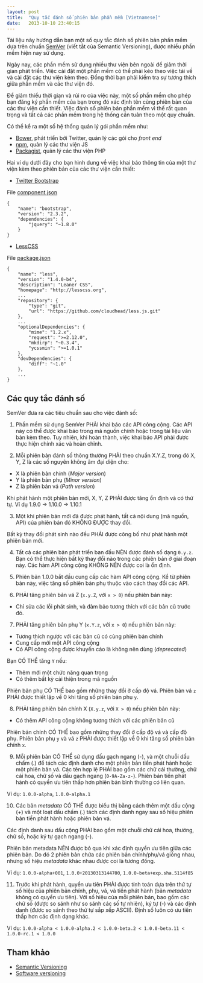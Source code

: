 ```yaml
---
layout: post
title:  "Quy tắc đánh số phiên bản phần mềm [Vietnamese]"
date:   2013-10-10 23:40:15
---
```


Tài liệu này hướng dẫn bạn một số quy tắc đánh số phiên bản phần mềm dựa trên chuẩn [SemVer](http://semver.org) (viết tắt của Semantic Versioning),
được nhiều phần mềm hiện nay sử dụng.

Ngày nay, các phần mềm sử dụng nhiều thư viện bên ngoài để giảm thời gian phát triển. Việc cài đặt một phần mềm có thể
phải kéo theo việc tải về và cài đặt các thư viện kèm theo. Đồng thời bạn phải kiểm tra sự tương thích giữa phần mềm và
các thư viện đó.

Để giảm thiểu thời gian và rủi ro của việc này, một số phần mềm cho phép bạn đăng ký phần mềm của bạn trong đó xác định
tên cùng phiên bản của các thư viện cần thiết. Việc đánh số phiên bản phần mềm vì thế rất quan trọng và tất cả các phần
mềm trong hệ thống cần tuân theo một quy chuẩn.

Có thể kể ra một số hệ thống quản lý gói phần mềm như:

* [Bower](http://bower.io), phát triển bởi Twitter, quản lý các gói cho _front end_
* [npm](https://npmjs.org), quản lý các thư viện JS
* [Packagist](https://packagist.org), quản lý các thư viện PHP

Hai ví dụ dưới đây cho bạn hình dung về việc khai báo thông tin của một thư viện kèm theo phiên bản của các thư viện cần thiết:

- [Twitter Bootstrap](https://github.com/twitter/bootstrap)

File [component.json](https://github.com/twitter/bootstrap/blob/master/component.json)

```
{
    "name": "bootstrap",
    "version": "2.3.2",
    "dependencies": {
        "jquery": "~1.8.0"
    }
}
```

- [LessCSS](http://lesscss.org)

File [package.json](https://github.com/cloudhead/less.js/blob/master/package.json)

```
{
    "name": "less",
    "version": "1.4.0-b4",
    "description": "Leaner CSS",
    "homepage": "http://lesscss.org",
    ...
    "repository": {
        "type": "git",
        "url": "https://github.com/cloudhead/less.js.git"
    },
    ...
    "optionalDependencies": {
        "mime": "1.2.x",
        "request": ">=2.12.0",
        "mkdirp": "~0.3.4",
        "ycssmin": ">=1.0.1"
    },
    "devDependencies": {
        "diff": "~1.0"
    },
    ...
}
```

## Các quy tắc đánh số

SemVer đưa ra các tiêu chuẩn sau cho việc đánh số:

1) Phần mềm sử dụng SemVer PHẢI khai báo các API công cộng. Các API này có thể được khai báo trong mã nguồn chính hoặc trong tài liệu văn bản kèm theo.
Tuy nhiên, khi hoàn thành, việc khai báo API phải được thực hiện chính xác và hoàn chỉnh.

2) Mỗi phiên bản đánh số thông thường PHẢI theo chuẩn X.Y.Z, trong đó X, Y, Z là các số nguyên không âm đại diện cho:

* X là phiên bản chính (_Major version_)
* Y là phiên bản phụ (_Minor version_)
* Z là phiên bản vá (_Path version_)

Khi phát hành một phiên bản mới, X, Y, Z PHẢI được tăng ổn định và có thứ tự. Ví dụ 1.9.0 &rarr; 1.10.0 &rarr; 1.10.1

3) Một khi phiên bản mới đã được phát hành, tất cả nội dung (mã nguồn, API) của phiên bản đó KHÔNG ĐƯỢC thay đổi.

Bất kỳ thay đổi phát sinh nào đều PHẢI được công bố như phát hành một phiên bản mới.

4) Tất cả các phiên bản phát triển ban đầu NÊN được đánh số dạng ```0.y.z```. Bạn có thể thực hiện bất kỳ thay đổi nào trong các phiên bản ở giai đoạn này.
Các hàm API công cộng KHÔNG NÊN được coi là ổn định.

5) Phiên bản 1.0.0 bắt đầu cung cấp các hàm API công cộng. Kể từ phiên bản này, việc tăng số phiên bản phụ thuộc vào cách thay đổi các API.

6) PHẢI tăng phiên bản vá Z (```x.y.Z```, với ```x > 0```) nếu phiên bản này:

* Chỉ sửa các lỗi phát sinh, và đảm bảo tương thích với các bản cũ trước đó.

7) PHẢI tăng phiên bản phụ Y (```x.Y.z```, với ```x > 0```) nếu phiên bản này:

* Tương thích ngược với các bản cũ có cùng phiên bản chính
* Cung cấp mới một API công cộng
* Có API công cộng được khuyến cáo là không nên dùng (_deprecated_)

Bạn CÓ THỂ tăng ```Y``` nếu:

* Thêm mới một chức năng quan trọng
* Có thêm bất kỳ cải thiện trong mã nguồn

Phiên bản phụ CÓ THỂ bao gồm những thay đổi ở cấp độ vá.
Phiên bản vá ```z``` PHẢI được thiết lập về 0 khi tăng số phiên bản phụ ```y```.

8) PHẢI tăng phiên bản chính X (```X.y.z```, với ```X > 0```) nếu phiên bản này:

* Có thêm API công cộng không tương thích với các phiên bản cũ

Phiên bản chính CÓ THỂ bao gồm những thay đổi ở cấp độ vá và cấp độ phụ.
Phiên bản phụ ```y``` và vá ```z``` PHẢI được thiết lập về 0 khi tăng số phiên bản chính ```x```.

9) Mỗi phiên bản CÓ THỂ sử dụng dấu gạch ngang (-), và một chuỗi dấu chấm (.) để tách các định danh cho một phiên bản tiền phát hành hoặc một phiên bản vá.
Các tên hợp lệ PHẢI bao gồm các chữ cái thường, chữ cái hoa, chữ số và dấu gạch ngang (```0-9A-Za-z-```).
Phiên bản tiền phát hành có quyền ưu tiên thấp hơn phiên bản bình thường có liên quan.

Ví dụ: ```1.0.0-alpha```, ```1.0.0-alpha.1```

10) Các bản _metadata_ CÓ THỂ được biểu thị bằng cách thêm một dấu cộng (+) và một loạt dấu chấm (.) tách các định danh
ngay sau số hiệu phiên bản tiền phát hành hoặc phiên bản vá.

Các định danh sau dấu cộng PHẢI bao gồm một chuỗi chữ cái hoa, thường, chữ số, hoặc ký tự gạch ngang (-).

Phiên bản metadata NÊN được bỏ qua khi xác định quyền ưu tiên giữa các phiên bản. Do đó 2 phiên bản chứa các phiên bản chính/phụ/vá giống nhau,
nhưng số hiệu _metadata_ khác nhau được coi là tương đồng.

Ví dụ: ```1.0.0-alpha+001```, ```1.0.0+20130313144700```, ```1.0.0-beta+exp.sha.5114f85```

11) Trước khi phát hành, quyền ưu tiên PHẢI được tính toán dựa trên thứ tự số hiệu của phiên bản chính, phụ, vá, và tiền phát hành (bản _metadata_ không có quyền ưu tiên).
Với số hiệu của mỗi phiên bản, bao gồm các chữ số (được so sánh như so sánh các số tự nhiên), ký tự (-) và các định danh (đươc so sánh theo thứ tự sắp xếp ASCII).
Định số luôn có ưu tiên thấp hơn các định dạng khác.

Ví dụ: ```1.0.0-alpha < 1.0.0-alpha.2 < 1.0.0-beta.2 < 1.0.0-beta.11 < 1.0.0-rc.1 < 1.0.0```

## Tham khảo

* [Semantic Versioning](http://semver.org)
* [Software versioning](http://en.wikipedia.org/wiki/Software_versioning)